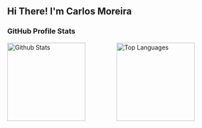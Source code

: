 <h2>Hi There! I'm Carlos Moreira</h2>

<div>
  <h3>GitHub Profile Stats</h3>
  
  <!-- https://github.com/anuraghazra/github-readme-stats -->
  
  <div style="display: flex; justify-content: center;">
    <a href="https://github.com/anuraghazra/github-readme-stats" style="flex: 1;">
      <img alt="Github Stats" src="https://github-readme-stats.vercel.app/api?username=devmoreir4&show_icons=true&theme=radical" height="180px"/>
    </a>
    <a href="https://github.com/anuraghazra/github-readme-stats" style="flex: 1;">
      <img alt="Top Languages" src="https://github-readme-stats.vercel.app/api/top-langs/?username=devmoreir4&layout=compact&theme=radical" height="180px"/>
    </a>
  </div>
</div>


